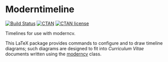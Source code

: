 Moderntimeline
==============

[![Build Status](https://img.shields.io/travis/raphink/moderntimeline/master.svg)](https://travis-ci.org/raphink/moderntimeline)
[![CTAN](https://img.shields.io/ctan/v/moderntimeline.svg)](https://www.ctan.org/pkg/moderntimeline)
[![CTAN license](https://img.shields.io/ctan/l/moderntimeline.svg)](https://www.ctan.org/pkg/moderntimeline)

Timelines for use with moderncv.

This LaTeX package provides commands to configure and to draw
timeline diagrams; such diagrams are designed to fit into
*Curriculum Vitae* documents written using the
[moderncv](https://www.ctan.org/pkg/moderncv) class.

